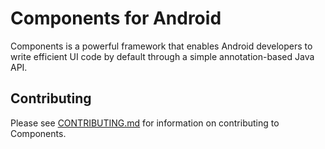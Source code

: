 Components for Android
======================

Components is a powerful framework that enables Android developers to write efficient UI code by default through a simple annotation-based Java API.

## Contributing

Please see [CONTRIBUTING.md](CONTRIBUTING.md) for information on contributing to Components.
